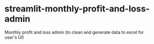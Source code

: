 # streamlit-monthly-profit-and-loss-admin
Monthly profit and loss admin (to clean and generate data to excel for user's UI)

